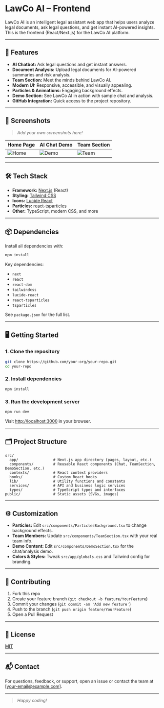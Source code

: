 # LawCo AI – Frontend

LawCo AI is an intelligent legal assistant web app that helps users analyze legal documents, ask legal questions, and get instant AI-powered insights. This is the frontend (React/Next.js) for the LawCo AI platform.

---

## 🚀 Features

- **AI Chatbot:** Ask legal questions and get instant answers.
- **Document Analysis:** Upload legal documents for AI-powered summaries and risk analysis.
- **Team Section:** Meet the minds behind LawCo AI.
- **Modern UI:** Responsive, accessible, and visually appealing.
- **Particles & Animations:** Engaging background effects.
- **Demo Section:** See LawCo AI in action with sample chat and analysis.
- **GitHub Integration:** Quick access to the project repository.

---

## 📸 Screenshots

> _Add your own screenshots here!_

| Home Page                       | AI Chat Demo                    | Team Section                    |
| ------------------------------- | ------------------------------- | ------------------------------- |
| ![Home](./screenshots/home.png) | ![Demo](./screenshots/demo.png) | ![Team](./screenshots/team.png) |

---

## 🛠️ Tech Stack

- **Framework:** [Next.js](https://nextjs.org/) (React)
- **Styling:** [Tailwind CSS](https://tailwindcss.com/)
- **Icons:** [Lucide React](https://lucide.dev/)
- **Particles:** [react-tsparticles](https://particles.js.org/)
- **Other:** TypeScript, modern CSS, and more

---

## 📦 Dependencies

Install all dependencies with:

```bash
npm install
```

Key dependencies:

- `next`
- `react`
- `react-dom`
- `tailwindcss`
- `lucide-react`
- `react-tsparticles`
- `tsparticles`

See `package.json` for the full list.

---

## 🖥️ Getting Started

### 1. **Clone the repository**

```bash
git clone https://github.com/your-org/your-repo.git
cd your-repo
```

### 2. **Install dependencies**

```bash
npm install
```

### 3. **Run the development server**

```bash
npm run dev
```

Visit [http://localhost:3000](http://localhost:3000) in your browser.

---

## 🗂️ Project Structure

```
src/
  app/                # Next.js app directory (pages, layout, etc.)
  components/         # Reusable React components (Chat, TeamSection, DemoSection, etc.)
  contexts/           # React context providers
  hooks/              # Custom React hooks
  lib/                # Utility functions and constants
  services/           # API and business logic services
  types/              # TypeScript types and interfaces
public/               # Static assets (SVGs, images)
```

---

## ⚙️ Customization

- **Particles:** Edit `src/components/ParticlesBackground.tsx` to change background effects.
- **Team Members:** Update `src/components/TeamSection.tsx` with your real team info.
- **Demo Content:** Edit `src/components/DemoSection.tsx` for the chat/analysis demo.
- **Colors & Styles:** Tweak `src/app/globals.css` and Tailwind config for branding.

---

## 🤝 Contributing

1. Fork this repo
2. Create your feature branch (`git checkout -b feature/YourFeature`)
3. Commit your changes (`git commit -am 'Add new feature'`)
4. Push to the branch (`git push origin feature/YourFeature`)
5. Open a Pull Request

---

## 📄 License

[MIT](./LICENSE)

---

## 📬 Contact

For questions, feedback, or support, open an issue or contact the team at [your-email@example.com].

---

> _Happy coding!_
